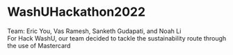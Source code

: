 # WashUHackathon2022
Team: Eric You, Vas Ramesh, Sanketh Gudapati, and Noah Li
<br> For Hack WashU, our team decided to tackle the sustainability route through the use of Mastercard
